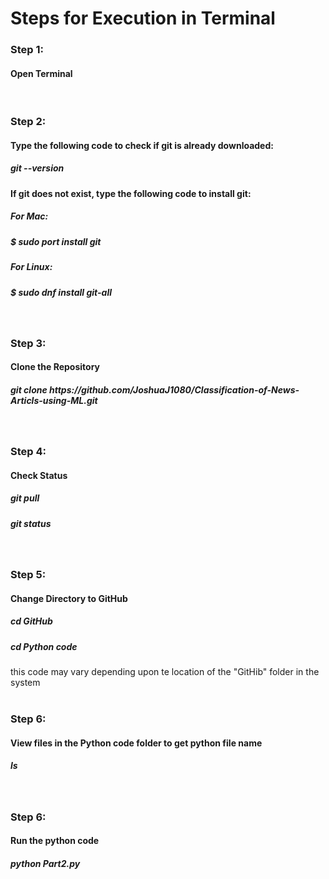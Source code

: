 <h1>Steps for Execution in Terminal</h1>

<h3>Step 1:</h3>
<h4>Open Terminal</h4>
<br>

<h3>Step 2:</h3>
<h4>Type the following code to check if git is already downloaded:</h4>
<h5>git --version</h5>
<h4>If git does not exist, type the following code to install git:</h4>
<h5>For Mac:</h5>
<h5>$ sudo port install git</h5>
<h5>For Linux:</h5>
<h5>$ sudo dnf install git-all</h5>
<br>

<h3>Step 3:</h3>
<h4>Clone the Repository</h4>
<h5>git clone https://github.com/JoshuaJ1080/Classification-of-News-Articls-using-ML.git</h5>
<br>

<h3>Step 4:</h3>
<h4>Check Status</h4>
<h5>git pull</h5>
<h5>git status</h5>
<br>

<h3>Step 5:</h3>
<h4>Change Directory to GitHub</h4>
<h5>cd GitHub</h5>
<h5>cd Python code</h5>
<h7>this code may vary depending upon te location of the "GitHib" folder in the system</h7>
<br><br>

<h3>Step 6:</h3>
<h4>View files in the Python code folder to get python file name</h4>
<h5>ls</h5>
<br>

<h3>Step 6:</h3>
<h4>Run the python code</h4>
<h5>python Part2.py</h5>
